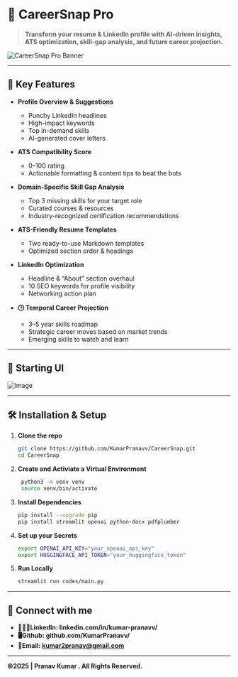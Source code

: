 # 🚀 CareerSnap Pro

> **Transform your resume & LinkedIn profile with AI-driven insights, ATS optimization, skill-gap analysis, and future career projection.**

![CareerSnap Pro Banner](https://github.com/user-attachments/assets/05302cd7-49d5-44bc-ac36-8ead63e979a4)

---

## 🌟 Key Features

- **Profile Overview & Suggestions**  
  - Punchy LinkedIn headlines  
  - High-impact keywords  
  - Top in-demand skills  
  - AI-generated cover letters  

- **ATS Compatibility Score**  
  - 0–100 rating  
  - Actionable formatting & content tips to beat the bots  

- **Domain-Specific Skill Gap Analysis**  
  - Top 3 missing skills for your target role  
  - Curated courses & resources  
  - Industry-recognized certification recommendations  

- **ATS-Friendly Resume Templates**  
  - Two ready-to-use Markdown templates  
  - Optimized section order & headings  

- **LinkedIn Optimization**  
  - Headline & “About” section overhaul  
  - 10 SEO keywords for profile visibility  
  - Networking action plan  

- **🕒 Temporal Career Projection**  
  - 3–5 year skills roadmap  
  - Strategic career moves based on market trends  
  - Emerging skills to watch and learn  

---

## 📸 Starting UI



![Image](https://github.com/user-attachments/assets/d5445bcd-826d-44bc-9418-b661020887dc)  


---

## 🛠️ Installation & Setup

1. **Clone the repo**  
   ```bash
   git clone https://github.com/KumarPranavv/CareerSnap.git
   cd CareerSnap
2. **Create and Activiate a Virtual Environment**  
   ```bash
    python3 -m venv venv
    source venv/bin/activate
3. **Install Dependencies**  
   ```bash
   pip install --upgrade pip
   pip install streamlit openai python-docx pdfplumber
4. **Set up your Secrets**  
   ```bash
   export OPENAI_API_KEY="your_openai_api_key"
   export HUGGINGFACE_API_TOKEN="your_huggingface_token"
5. **Run Locally**  
   ```bash
   streamlit run codes/main.py

---
## 🤝 Connect with me
- **🧑🏽‍💻Linkedln: linkedin.com/in/kumar-pranavv/**
- **🖥️Github: github.com/KumarPranavv/**
- **📧Email: kumar2pranav@gmail.com**

---
**©️2025 | Pranav Kumar  . All Rights Reserved.**
